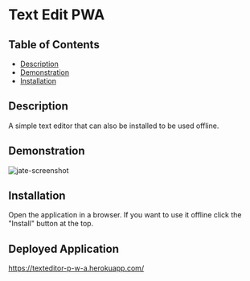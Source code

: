 # Text Edit PWA

## Table of Contents

- [Description](#description)
- [Demonstration](#demonstration)
- [Installation](#installation)

## Description

A simple text editor that can also be installed to be used offline.

## Demonstration
![jate-screenshot](https://github.com/rismahjo/textEditPWA/assets/113956697/910c8eae-fe1a-4f69-9e95-c63b0909c01b)

## Installation

Open the application in a browser. If you want to use it offline click the "Install" button at the top.

## Deployed Application

https://texteditor-p-w-a.herokuapp.com/
